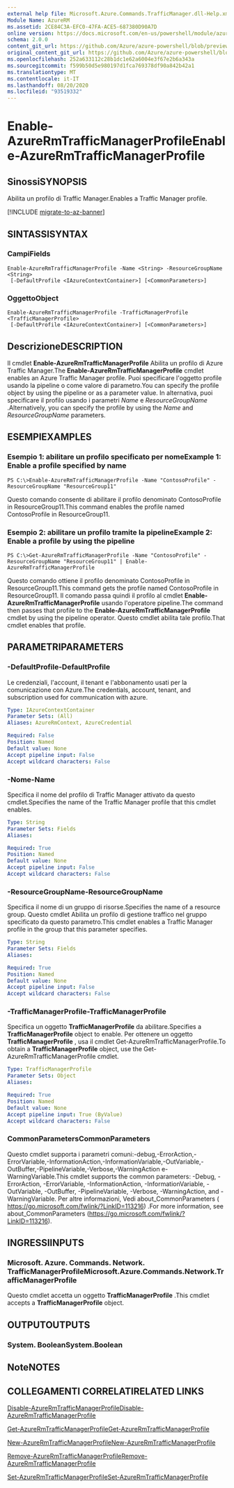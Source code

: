 ```yaml
---
external help file: Microsoft.Azure.Commands.TrafficManager.dll-Help.xml
Module Name: AzureRM
ms.assetid: 2CE84C3A-EFC0-47FA-ACE5-687380D90A7D
online version: https://docs.microsoft.com/en-us/powershell/module/azurerm.trafficmanager/enable-azurermtrafficmanagerprofile
schema: 2.0.0
content_git_url: https://github.com/Azure/azure-powershell/blob/preview/src/ResourceManager/TrafficManager/Commands.TrafficManager2/help/Enable-AzureRmTrafficManagerProfile.md
original_content_git_url: https://github.com/Azure/azure-powershell/blob/preview/src/ResourceManager/TrafficManager/Commands.TrafficManager2/help/Enable-AzureRmTrafficManagerProfile.md
ms.openlocfilehash: 252a633112c28b1dc1e62a6004e3f67e2b6a343a
ms.sourcegitcommit: f599b50d5e980197d1fca769378df90a842b42a1
ms.translationtype: MT
ms.contentlocale: it-IT
ms.lasthandoff: 08/20/2020
ms.locfileid: "93519332"
---
```

# <span data-ttu-id="58dd1-101">Enable-AzureRmTrafficManagerProfile</span><span class="sxs-lookup"><span data-stu-id="58dd1-101">Enable-AzureRmTrafficManagerProfile</span></span>

## <span data-ttu-id="58dd1-102">Sinossi</span><span class="sxs-lookup"><span data-stu-id="58dd1-102">SYNOPSIS</span></span>
<span data-ttu-id="58dd1-103">Abilita un profilo di Traffic Manager.</span><span class="sxs-lookup"><span data-stu-id="58dd1-103">Enables a Traffic Manager profile.</span></span>

[!INCLUDE [migrate-to-az-banner](../../includes/migrate-to-az-banner.md)]

## <span data-ttu-id="58dd1-104">SINTASSI</span><span class="sxs-lookup"><span data-stu-id="58dd1-104">SYNTAX</span></span>

### <span data-ttu-id="58dd1-105">Campi</span><span class="sxs-lookup"><span data-stu-id="58dd1-105">Fields</span></span>
```
Enable-AzureRmTrafficManagerProfile -Name <String> -ResourceGroupName <String>
 [-DefaultProfile <IAzureContextContainer>] [<CommonParameters>]
```

### <span data-ttu-id="58dd1-106">Oggetto</span><span class="sxs-lookup"><span data-stu-id="58dd1-106">Object</span></span>
```
Enable-AzureRmTrafficManagerProfile -TrafficManagerProfile <TrafficManagerProfile>
 [-DefaultProfile <IAzureContextContainer>] [<CommonParameters>]
```

## <span data-ttu-id="58dd1-107">Descrizione</span><span class="sxs-lookup"><span data-stu-id="58dd1-107">DESCRIPTION</span></span>
<span data-ttu-id="58dd1-108">Il cmdlet **Enable-AzureRmTrafficManagerProfile** Abilita un profilo di Azure Traffic Manager.</span><span class="sxs-lookup"><span data-stu-id="58dd1-108">The **Enable-AzureRmTrafficManagerProfile** cmdlet enables an Azure Traffic Manager profile.</span></span>
<span data-ttu-id="58dd1-109">Puoi specificare l'oggetto profile usando la pipeline o come valore di parametro.</span><span class="sxs-lookup"><span data-stu-id="58dd1-109">You can specify the profile object by using the pipeline or as a parameter value.</span></span>
<span data-ttu-id="58dd1-110">In alternativa, puoi specificare il profilo usando i parametri *Name* e *ResourceGroupName* .</span><span class="sxs-lookup"><span data-stu-id="58dd1-110">Alternatively, you can specify the profile by using the *Name* and *ResourceGroupName* parameters.</span></span>

## <span data-ttu-id="58dd1-111">ESEMPI</span><span class="sxs-lookup"><span data-stu-id="58dd1-111">EXAMPLES</span></span>

### <span data-ttu-id="58dd1-112">Esempio 1: abilitare un profilo specificato per nome</span><span class="sxs-lookup"><span data-stu-id="58dd1-112">Example 1: Enable a profile specified by name</span></span>
```
PS C:\>Enable-AzureRmTrafficManagerProfile -Name "ContosoProfile" -ResourceGroupName "ResourceGroup11"
```

<span data-ttu-id="58dd1-113">Questo comando consente di abilitare il profilo denominato ContosoProfile in ResourceGroup11.</span><span class="sxs-lookup"><span data-stu-id="58dd1-113">This command enables the profile named ContosoProfile in ResourceGroup11.</span></span>

### <span data-ttu-id="58dd1-114">Esempio 2: abilitare un profilo tramite la pipeline</span><span class="sxs-lookup"><span data-stu-id="58dd1-114">Example 2: Enable a profile by using the pipeline</span></span>
```
PS C:\>Get-AzureRmTrafficManagerProfile -Name "ContosoProfile" -ResourceGroupName "ResourceGroup11" | Enable-AzureRmTrafficManagerProfile
```

<span data-ttu-id="58dd1-115">Questo comando ottiene il profilo denominato ContosoProfile in ResourceGroup11.</span><span class="sxs-lookup"><span data-stu-id="58dd1-115">This command gets the profile named ContosoProfile in ResourceGroup11.</span></span>
<span data-ttu-id="58dd1-116">Il comando passa quindi il profilo al cmdlet **Enable-AzureRmTrafficManagerProfile** usando l'operatore pipeline.</span><span class="sxs-lookup"><span data-stu-id="58dd1-116">The command then passes that profile to the **Enable-AzureRmTrafficManagerProfile** cmdlet by using the pipeline operator.</span></span>
<span data-ttu-id="58dd1-117">Questo cmdlet abilita tale profilo.</span><span class="sxs-lookup"><span data-stu-id="58dd1-117">That cmdlet enables that profile.</span></span>

## <span data-ttu-id="58dd1-118">PARAMETRI</span><span class="sxs-lookup"><span data-stu-id="58dd1-118">PARAMETERS</span></span>

### <span data-ttu-id="58dd1-119">-DefaultProfile</span><span class="sxs-lookup"><span data-stu-id="58dd1-119">-DefaultProfile</span></span>
<span data-ttu-id="58dd1-120">Le credenziali, l'account, il tenant e l'abbonamento usati per la comunicazione con Azure.</span><span class="sxs-lookup"><span data-stu-id="58dd1-120">The credentials, account, tenant, and subscription used for communication with azure.</span></span>

```yaml
Type: IAzureContextContainer
Parameter Sets: (All)
Aliases: AzureRmContext, AzureCredential

Required: False
Position: Named
Default value: None
Accept pipeline input: False
Accept wildcard characters: False
```

### <span data-ttu-id="58dd1-121">-Nome</span><span class="sxs-lookup"><span data-stu-id="58dd1-121">-Name</span></span>
<span data-ttu-id="58dd1-122">Specifica il nome del profilo di Traffic Manager attivato da questo cmdlet.</span><span class="sxs-lookup"><span data-stu-id="58dd1-122">Specifies the name of the Traffic Manager profile that this cmdlet enables.</span></span>

```yaml
Type: String
Parameter Sets: Fields
Aliases: 

Required: True
Position: Named
Default value: None
Accept pipeline input: False
Accept wildcard characters: False
```

### <span data-ttu-id="58dd1-123">-ResourceGroupName</span><span class="sxs-lookup"><span data-stu-id="58dd1-123">-ResourceGroupName</span></span>
<span data-ttu-id="58dd1-124">Specifica il nome di un gruppo di risorse.</span><span class="sxs-lookup"><span data-stu-id="58dd1-124">Specifies the name of a resource group.</span></span>
<span data-ttu-id="58dd1-125">Questo cmdlet Abilita un profilo di gestione traffico nel gruppo specificato da questo parametro.</span><span class="sxs-lookup"><span data-stu-id="58dd1-125">This cmdlet enables a Traffic Manager profile in the group that this parameter specifies.</span></span>

```yaml
Type: String
Parameter Sets: Fields
Aliases: 

Required: True
Position: Named
Default value: None
Accept pipeline input: False
Accept wildcard characters: False
```

### <span data-ttu-id="58dd1-126">-TrafficManagerProfile</span><span class="sxs-lookup"><span data-stu-id="58dd1-126">-TrafficManagerProfile</span></span>
<span data-ttu-id="58dd1-127">Specifica un oggetto **TrafficManagerProfile** da abilitare.</span><span class="sxs-lookup"><span data-stu-id="58dd1-127">Specifies a **TrafficManagerProfile** object to enable.</span></span>
<span data-ttu-id="58dd1-128">Per ottenere un oggetto **TrafficManagerProfile** , usa il cmdlet Get-AzureRmTrafficManagerProfile.</span><span class="sxs-lookup"><span data-stu-id="58dd1-128">To obtain a **TrafficManagerProfile** object, use the Get-AzureRmTrafficManagerProfile cmdlet.</span></span>

```yaml
Type: TrafficManagerProfile
Parameter Sets: Object
Aliases: 

Required: True
Position: Named
Default value: None
Accept pipeline input: True (ByValue)
Accept wildcard characters: False
```

### <span data-ttu-id="58dd1-129">CommonParameters</span><span class="sxs-lookup"><span data-stu-id="58dd1-129">CommonParameters</span></span>
<span data-ttu-id="58dd1-130">Questo cmdlet supporta i parametri comuni:-debug,-ErrorAction,-ErrorVariable,-InformationAction,-InformationVariable,-OutVariable,-OutBuffer,-PipelineVariable,-Verbose,-WarningAction e-WarningVariable.</span><span class="sxs-lookup"><span data-stu-id="58dd1-130">This cmdlet supports the common parameters: -Debug, -ErrorAction, -ErrorVariable, -InformationAction, -InformationVariable, -OutVariable, -OutBuffer, -PipelineVariable, -Verbose, -WarningAction, and -WarningVariable.</span></span> <span data-ttu-id="58dd1-131">Per altre informazioni, Vedi about_CommonParameters ( https://go.microsoft.com/fwlink/?LinkID=113216) .</span><span class="sxs-lookup"><span data-stu-id="58dd1-131">For more information, see about_CommonParameters (https://go.microsoft.com/fwlink/?LinkID=113216).</span></span>

## <span data-ttu-id="58dd1-132">INGRESSI</span><span class="sxs-lookup"><span data-stu-id="58dd1-132">INPUTS</span></span>

### <span data-ttu-id="58dd1-133">Microsoft. Azure. Commands. Network. TrafficManagerProfile</span><span class="sxs-lookup"><span data-stu-id="58dd1-133">Microsoft.Azure.Commands.Network.TrafficManagerProfile</span></span>
<span data-ttu-id="58dd1-134">Questo cmdlet accetta un oggetto **TrafficManagerProfile** .</span><span class="sxs-lookup"><span data-stu-id="58dd1-134">This cmdlet accepts a **TrafficManagerProfile** object.</span></span>

## <span data-ttu-id="58dd1-135">OUTPUT</span><span class="sxs-lookup"><span data-stu-id="58dd1-135">OUTPUTS</span></span>

### <span data-ttu-id="58dd1-136">System. Boolean</span><span class="sxs-lookup"><span data-stu-id="58dd1-136">System.Boolean</span></span>

## <span data-ttu-id="58dd1-137">Note</span><span class="sxs-lookup"><span data-stu-id="58dd1-137">NOTES</span></span>

## <span data-ttu-id="58dd1-138">COLLEGAMENTI CORRELATI</span><span class="sxs-lookup"><span data-stu-id="58dd1-138">RELATED LINKS</span></span>

[<span data-ttu-id="58dd1-139">Disable-AzureRmTrafficManagerProfile</span><span class="sxs-lookup"><span data-stu-id="58dd1-139">Disable-AzureRmTrafficManagerProfile</span></span>](./Disable-AzureRmTrafficManagerProfile.md)

[<span data-ttu-id="58dd1-140">Get-AzureRmTrafficManagerProfile</span><span class="sxs-lookup"><span data-stu-id="58dd1-140">Get-AzureRmTrafficManagerProfile</span></span>](./Get-AzureRmTrafficManagerProfile.md)

[<span data-ttu-id="58dd1-141">New-AzureRmTrafficManagerProfile</span><span class="sxs-lookup"><span data-stu-id="58dd1-141">New-AzureRmTrafficManagerProfile</span></span>](./New-AzureRmTrafficManagerProfile.md)

[<span data-ttu-id="58dd1-142">Remove-AzureRmTrafficManagerProfile</span><span class="sxs-lookup"><span data-stu-id="58dd1-142">Remove-AzureRmTrafficManagerProfile</span></span>](./Remove-AzureRmTrafficManagerProfile.md)

[<span data-ttu-id="58dd1-143">Set-AzureRmTrafficManagerProfile</span><span class="sxs-lookup"><span data-stu-id="58dd1-143">Set-AzureRmTrafficManagerProfile</span></span>](./Set-AzureRmTrafficManagerProfile.md)


